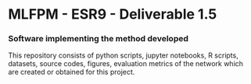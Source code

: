 # MLFPM - ESR9 - Deliverable 1.5
### Software implementing the method developed

This repository consists of python scripts, jupyter notebooks, R scripts, datasets, source codes, figures, evaluation metrics of the network which are created or obtained for this project.
